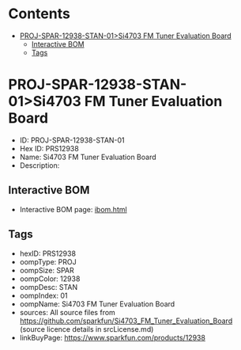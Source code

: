 



Contents
========

* [PROJ-SPAR-12938-STAN-01>Si4703 FM Tuner Evaluation Board](#proj-spar-12938-stan-01si4703-fm-tuner-evaluation-board)
	* [Interactive BOM](#interactive-bom)
	* [Tags](#tags)

# PROJ-SPAR-12938-STAN-01>Si4703 FM Tuner Evaluation Board

- ID: PROJ-SPAR-12938-STAN-01
- Hex ID: PRS12938
- Name: Si4703 FM Tuner Evaluation Board
- Description: 

## Interactive BOM

- Interactive BOM page: [ibom.html](kicad/bom/ibom.html)

## Tags

- hexID: PRS12938
- oompType: PROJ
- oompSize: SPAR
- oompColor: 12938
- oompDesc: STAN
- oompIndex: 01
- oompName: Si4703 FM Tuner Evaluation Board
- sources: All source files from https://github.com/sparkfun/Si4703_FM_Tuner_Evaluation_Board (source licence details in srcLicense.md)
- linkBuyPage: https://www.sparkfun.com/products/12938
